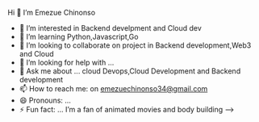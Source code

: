 Hi 👋  I’m Emezue Chinonso
- 🔭 I’m interested in Backend develpment and Cloud dev
- 🌱 I’m learning Python,Javascript,Go
- 👯 I’m looking to collaborate on project in Backend development,Web3 and Cloud
- 🤔 I’m looking for help with ... 
- 💬 Ask me about ... cloud Devops,Cloud Development and Backend development
- 📫 How to reach me: on emezuechinonso34@gmail.com
- 😄 Pronouns: ...
- ⚡ Fun fact: ... I’m a fan of animated movies and body building
-->
